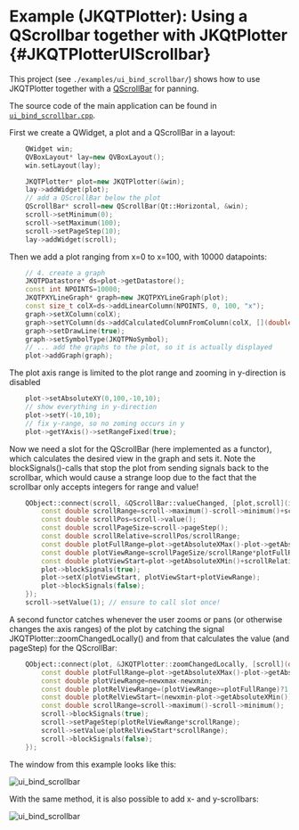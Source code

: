 # Example (JKQTPlotter): Using a QScrollbar together with JKQtPlotter                                                  {#JKQTPlotterUIScrollbar}


This project (see `./examples/ui_bind_scrollbar/`) shows how to use JKQTPlotter together with a <a href="https://doc.qt.io/qt-6/qscrollbar.html">QScrollBar</a> for panning.

The source code of the main application can be found in [`ui_bind_scrollbar.cpp`](https://github.com/jkriege2/JKQtPlotter/tree/master/examples/ui_bind_scrollbar/ui_bind_scrollbar.cpp).

First we create a QWidget, a plot and a QScrollBar in a layout:

```.cpp
    QWidget win;
    QVBoxLayout* lay=new QVBoxLayout();
    win.setLayout(lay);

    JKQTPlotter* plot=new JKQTPlotter(&win);
    lay->addWidget(plot);
    // add a QScrollBar below the plot
    QScrollBar* scroll=new QScrollBar(Qt::Horizontal, &win);
    scroll->setMinimum(0);
    scroll->setMaximum(100);
    scroll->setPageStep(10);
    lay->addWidget(scroll);
```

Then we add a plot ranging from x=0 to x=100, with 10000 datapoints:

```.cpp
    // 4. create a graph
    JKQTPDatastore* ds=plot->getDatastore();
    const int NPOINTS=10000;
    JKQTPXYLineGraph* graph=new JKQTPXYLineGraph(plot);
    const size_t colX=ds->addLinearColumn(NPOINTS, 0, 100, "x");
    graph->setXColumn(colX);
    graph->setYColumn(ds->addCalculatedColumnFromColumn(colX, [](double x) { return 10.0*sin(x*3.0)*fabs(cos((x/8.0))); }, "f(x)"));
    graph->setDrawLine(true);
    graph->setSymbolType(JKQTPNoSymbol);
    // ... add the graphs to the plot, so it is actually displayed
    plot->addGraph(graph);
```

The plot axis range is limited to the plot range and zooming in y-direction is disabled

```.cpp
    plot->setAbsoluteXY(0,100,-10,10);
    // show everything in y-direction
    plot->setY(-10,10);
    // fix y-range, so no zoming occurs in y
    plot->getYAxis()->setRangeFixed(true);
```

Now we need a slot for the QScrollBar (here implemented as a functor), which  calculates the desired view in the graph and sets it. Note the blockSignals()-calls that stop the plot from sending signals back to the scrollbar, which would cause a strange loop due to the fact that the scrollbar only accepts integers for range and value!

```.cpp
    QObject::connect(scroll, &QScrollBar::valueChanged, [plot,scroll](int value) {
        const double scrollRange=scroll->maximum()-scroll->minimum()+scroll->pageStep();
        const double scrollPos=scroll->value();
        const double scrollPageSize=scroll->pageStep();
        const double scrollRelative=scrollPos/scrollRange;
        const double plotFullRange=plot->getAbsoluteXMax()-plot->getAbsoluteXMin();
        const double plotViewRange=scrollPageSize/scrollRange*plotFullRange;
        const double plotViewStart=plot->getAbsoluteXMin()+scrollRelative*plotFullRange;
        plot->blockSignals(true);
        plot->setX(plotViewStart, plotViewStart+plotViewRange);
        plot->blockSignals(false);
    });
    scroll->setValue(1); // ensure to call slot once!
```

A second functor catches whenever the user zooms or pans (or otherwise changes the axis ranges) of the plot by catching the signal JKQTPlotter::zoomChangedLocally() and from that calculates the value (and pageStep) for the QScrollBar:

```.cpp
    QObject::connect(plot, &JKQTPlotter::zoomChangedLocally, [scroll](double newxmin, double newxmax, double newymin, double newymax, JKQTPlotter* plot) {
        const double plotFullRange=plot->getAbsoluteXMax()-plot->getAbsoluteXMin();
        const double plotViewRange=newxmax-newxmin;
        const double plotRelViewRange=(plotViewRange>=plotFullRange)?1.0:(plotViewRange/(plotFullRange-plotViewRange));
        const double plotRelViewStart=(newxmin-plot->getAbsoluteXMin())/plotFullRange;
        const double scrollRange=scroll->maximum()-scroll->minimum();
        scroll->blockSignals(true);
        scroll->setPageStep(plotRelViewRange*scrollRange);
        scroll->setValue(plotRelViewStart*scrollRange);
        scroll->blockSignals(false);
    });
```

The window from this example looks like this:

![ui_bind_scrollbar](https://raw.githubusercontent.com/jkriege2/JKQtPlotter/master/screenshots/ui_bind_scrollbar.png)


With the same method, it is also possible to add x- and y-scrollbars:

![ui_bind_scrollbar](https://raw.githubusercontent.com/jkriege2/JKQtPlotter/master/screenshots/ui_bind_scrollbar_win01.png)
